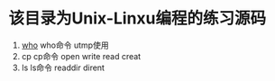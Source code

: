 # 该目录为Unix-Linxu编程的练习源码
1. [who](https://alexzhu2001.github.io/2021/01/30/Unix-Linux-who/)  who命令 utmp使用
2. cp   cp命令  open write read creat
3. ls   ls命令  readdir dirent